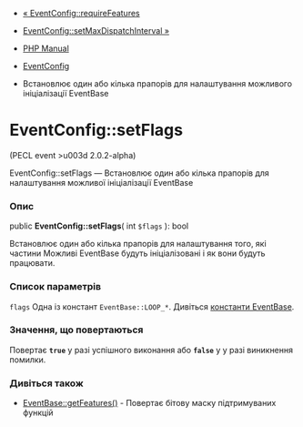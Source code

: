 - [« EventConfig::requireFeatures](eventconfig.requirefeatures.md)
- [EventConfig::setMaxDispatchInterval
»](eventconfig.setmaxdispatchinterval.md)

- [PHP Manual](index.md)
- [EventConfig](class.eventconfig.md)
- Встановлює один або кілька прапорів для налаштування можливого
ініціалізації EventBase

# EventConfig::setFlags

(PECL event \>u003d 2.0.2-alpha)

EventConfig::setFlags — Встановлює один або кілька прапорів для
налаштування можливої ініціалізації EventBase

### Опис

public **EventConfig::setFlags**( int `$flags` ): bool

Встановлює один або кілька прапорів для налаштування того, які частини
Можливі EventBase будуть ініціалізовані і як вони будуть працювати.

### Список параметрів

`flags`
Одна із констант `EventBase::LOOP_*`. Дивіться [константи
EventBase](class.eventbase.md#eventbase.constants).

### Значення, що повертаються

Повертає **`true`** у разі успішного виконання або **`false`** у
у разі виникнення помилки.

### Дивіться також

- [EventBase::getFeatures()](eventbase.getfeatures.md) - Повертає
бітову маску підтримуваних функцій
